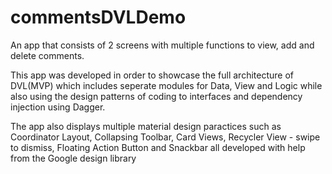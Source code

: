 # commentsDVLDemo

An app that consists of 2 screens with multiple functions to view, add and delete comments. 

This app was developed in order to showcase the full architecture of DVL(MVP) which includes seperate modules for Data, View and Logic while also using the design patterns of coding to interfaces and dependency injection using Dagger. 

The app also displays multiple material design paractices such as Coordinator Layout, Collapsing Toolbar, Card Views, Recycler View - swipe to dismiss, Floating Action Button and Snackbar all developed with help from the Google design library